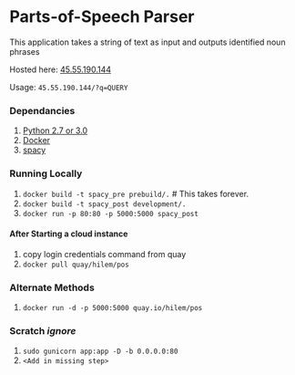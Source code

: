 # Parts-of-Speech Parser

This application takes a string of text as input and outputs identified noun phrases

Hosted here: [45.55.190.144](http://45.55.190.144)

Usage: `45.55.190.144/?q=QUERY`


### Dependancies

1. [Python 2.7 or 3.0](https://www.python.org/downloads/)
1. [Docker](http://docs.docker.com/mac/step_one/)
1. [spacy](https://honnibal.github.io/spaCy/quickstart.html#install)


### Running Locally

1. `docker build -t spacy_pre prebuild/.`  # This takes forever.
1. `docker build -t spacy_post development/.`
1. `docker run -p 80:80 -p 5000:5000 spacy_post`


#### After Starting a cloud instance
1. copy login credentials command from quay
1. `docker pull quay/hilem/pos`

### Alternate Methods
1. `docker run -d -p 5000:5000 quay.io/hilem/pos`


### Scratch *ignore*
1. `sudo gunicorn app:app -D -b 0.0.0.0:80`
1. `<Add in missing step>`
